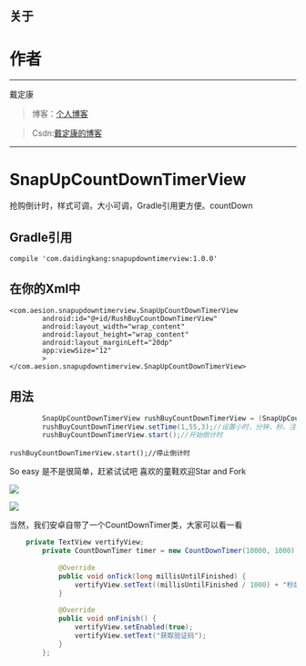 
## 关于 ##

# 作者 #
---

戴定康

>博客：[个人博客](http://daidingkang.cc/ "个人博客")

>Csdn:[戴定康的博客](http://blog.csdn.net/ddk837239693)

---


# SnapUpCountDownTimerView
抢购倒计时，样式可调，大小可调，Gradle引用更方便。countDown

## Gradle引用 ##

	compile 'com.daidingkang:snapupdowntimerview:1.0.0'

## 在你的Xml中 ##

	<com.aesion.snapupdowntimerview.SnapUpCountDownTimerView
            android:id="@+id/RushBuyCountDownTimerView"
            android:layout_width="wrap_content"
            android:layout_height="wrap_content"
            android:layout_marginLeft="20dp"
            app:viewSize="12"
            >
    </com.aesion.snapupdowntimerview.SnapUpCountDownTimerView>


## 用法 ##

```java
		SnapUpCountDownTimerView rushBuyCountDownTimerView = (SnapUpCountDownTimerView) findViewById(R.id.RushBuyCountDownTimerView);
        rushBuyCountDownTimerView.setTime(1,55,3);//设置小时，分钟，秒。注意不能大于正常值，否则会抛出异常
        rushBuyCountDownTimerView.start();//开始倒计时
```

    rushBuyCountDownTimerView.start();//停止倒计时


So easy 是不是很简单，赶紧试试吧
喜欢的童鞋欢迎Star and Fork



![](https://raw.githubusercontent.com/aesion/SnapUpCountDownTimerView/master/images/S60702-170557.jpg)

![](https://raw.githubusercontent.com/aesion/SnapUpCountDownTimerView/master/images/S60702-172429.jpg)


当然，我们安卓自带了一个CountDownTimer类，大家可以看一看


```java
	private TextView vertifyView;  
	    private CountDownTimer timer = new CountDownTimer(10000, 1000) {  
	  
	        @Override  
	        public void onTick(long millisUntilFinished) {  
	            vertifyView.setText((millisUntilFinished / 1000) + "秒后可重发");  
	        }  
	  
	        @Override  
	        public void onFinish() {  
	            vertifyView.setEnabled(true);  
	            vertifyView.setText("获取验证码");  
	        }  
	    }; 
```
